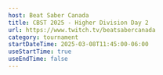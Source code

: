 ```yaml
---
host: Beat Saber Canada
title: CBST 2025 - Higher Division Day 2
url: https://www.twitch.tv/beatsabercanada
category: tournament
startDateTime: 2025-03-08T11:45:00-06:00
useStartTime: true
useEndTime: false
---
```

